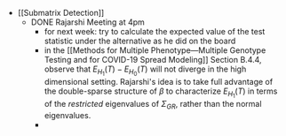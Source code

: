 - [[Submatrix Detection]]
	- DONE Rajarshi Meeting at 4pm
		- for next week: try to calculate the expected value of the test statistic under the alternative as he did on the board
		- in the [[Methods for Multiple Phenotype—Multiple Genotype Testing and for COVID-19 Spread Modeling]] Section B.4.4, observe that $E_{H_1}(T) - E_{H_0}(T)$ will not diverge in the high dimensional setting. Rajarshi's idea is to take full advantage of the double-sparse structure of $\beta$ to characterize $E_{H_1}(T)$ in terms of the *restricted* eigenvalues of $\Sigma_{GR}$, rather than the normal eigenvalues.
		-